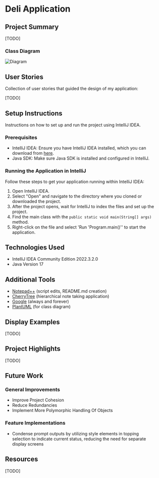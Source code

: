 # Deli Application

## Project Summary

[TODO]

### Class Diagram

![Diagram](https:////www.plantuml.com/plantuml/png/ZPNVSkic4CRlzHJSnMd7Bw39PDBcJvEPUk99t0VOYBNDL20LKDAqvxpxGIkqWU1eJYuSsEy7MfOFk78Uh1zqMrNYJDpWNXaKQ0Rjgl5NFAl_yF-g-bvDtLtNzyeSTkyz2WhFrC607smMt8JVnzwhphWOhlWBJGlEeQlelzZQxc111qg4lr-51cLMvxLuxPGCuoBr34Q-gUP8s5gua5bD-L7tnIB8CQywJP8aF_LTBVvKpbz4-P8qvNOTE8-o5hztNOjWgZ630_g8kP18Feu0bm2nSPwaEjVZKyu6z9Ypjm7_eA-FY0u9EGN1Y_CM6Y-8dbUtEECJ7eOMR8ecXIYhL7vbQr6hGQSp54LVd99psI1uslzYkUdM3as8_FISZrQYZHNenlQ3Hptlx-CSc7OAfEJ8IeMVMd2_y1WhQNgqNdXfaTNIWe5LngFTGrZ8mn_e_t81DVtWYIL7JRj4mPLKhc_XVOFEmO5tyBoSPsjLQF4Sr1qjARiXPFI9lmSNig4DcmU4Fl6KPNGknJwIJunx4xBuEwvkty9hPsErRl_r5bowYQft4Mn2cpRhD4h1yJ98Dooob975VmPq_ZSfTnr5LxodwLuHsuS4VNAph49JNu_VgGNzkzXTJYHNs0nyboHndjTzgNAjSuziG9cud1C7vsk5DluUZ6pHbaIy1tMV7vPGbAcUayPdv5I5ekJVUpOKXSW7J8qBuaxKNQxpWZc7-HxBik1gyNMN5Pi_FGyUbRdzCVkjL4na1OZwdMfn0mOEVEBt8R85VvmNIK497kywgy7NuYQqTqh7leysS_2AJzYWwlrai6dqF0ilEtccBBP0DXlTNasUlrYlaskY5ie9gCeRuYH6nukaSa14vb8iKrpn3ETEfF9dW92v7GcwU4bWDjFZCx0mmtIRay9m1j3zloIRWUJqUB08oZ10ZIXGGKugauMAC9-ZH8_DI9GkBvdIgmILGoD_nWEMPfqhyajG-CeVHTstgD5uDwrt2M27B45fYPdZXofdI-lH07vXSZhVsqKq72_sAO69euv0LMExVJjjp88fhKKCXnEKxBW4J8PcXDOV4-MyATDSewCTXAOp7fJ9rVXS5YevLApNbuAw0Q3771hln9lonm9BRyEIvgeG-uK9kFfBK5LTeP63RgiV)

## User Stories

Collection of user stories that guided the design of my application:

[TODO]

## Setup Instructions

Instructions on how to set up and run the project using IntelliJ IDEA.

### Prerequisites

- IntelliJ IDEA: Ensure you have IntelliJ IDEA installed, which you can download from [here](https://www.jetbrains.com/idea/download/).
- Java SDK: Make sure Java SDK is installed and configured in IntelliJ.

### Running the Application in IntelliJ

Follow these steps to get your application running within IntelliJ IDEA:

1. Open IntelliJ IDEA.
2. Select "Open" and navigate to the directory where you cloned or downloaded the project.
3. After the project opens, wait for IntelliJ to index the files and set up the project.
4. Find the main class with the `public static void main(String[] args)` method.
5. Right-click on the file and select 'Run 'Program.main()'' to start the application.

## Technologies Used

- IntelliJ IDEA Community Edition 2022.3.2.0
- Java Version 17

## Additional Tools

- [Notepad++](https://notepad-plus-plus.org/) (script edits, README.md creation)
- [CherryTree](https://www.giuspen.net/cherrytree/) (hierarchical note taking application)
- [Google](https://www.google.com/) (always and forever)
- [PlantUML](https://www.plantuml.com/) (for class diagram)

## Display Examples

[TODO]

## Project Highlights

[TODO]

## Future Work

### General Improvements

 - Improve Project Cohesion
 - Reduce Redundancies
 - Implement More Polymorphic Handling Of Objects
 
### Feature Implementations

 - Condense prompt outputs by utilizing style elements in topping selection to indicate current status, reducing the need for separate display screens

## Resources

[TODO]